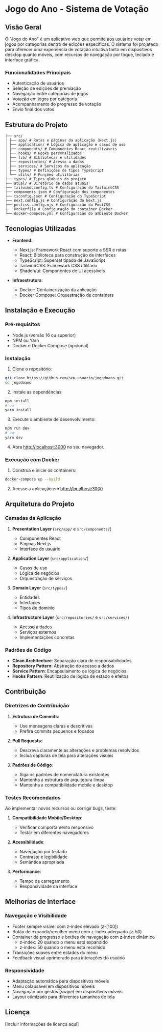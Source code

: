 # Jogo do Ano - Sistema de Votação

## Visão Geral

O "Jogo do Ano" é um aplicativo web que permite aos usuários votar em jogos por categorias dentro de edições específicas. O sistema foi projetado para oferecer uma experiência de votação intuitiva tanto em dispositivos desktop quanto móveis, com recursos de navegação por toque, teclado e interface gráfica.

### Funcionalidades Principais

- Autenticação de usuários
- Seleção de edições de premiação
- Navegação entre categorias de jogos
- Votação em jogos por categoria
- Acompanhamento do progresso de votação
- Envio final dos votos

## Estrutura do Projeto
```
├── src/
│ ├── app/ # Rotas e páginas da aplicação (Next.js)
│ ├── application/ # Lógica de aplicação e casos de uso
│ ├── components/ # Componentes React reutilizáveis
│ ├── hooks/ # Hooks personalizados
│ ├── lib/ # Bibliotecas e utilidades
│ ├── repositories/ # Acesso a dados
│ ├── services/ # Serviços da aplicação
│ ├── types/ # Definições de tipos TypeScript
│ └── utils/ # Funções utilitárias
├── types/ # Tipos globais do projeto
├── atual/ # Diretório de dados atuais
├── tailwind.config.ts # Configuração do TailwindCSS
├── components.json # Configuração dos componentes
├── tsconfig.json # Configuração do TypeScript
├── next.config.js # Configuração do Next.js
├── postcss.config.mjs # Configuração do PostCSS
├── Dockerfile # Configuração do container Docker
└── docker-compose.yml # Configuração do ambiente Docker
```

## Tecnologias Utilizadas

- **Frontend**:
  - Next.js: Framework React com suporte a SSR e rotas
  - React: Biblioteca para construção de interfaces
  - TypeScript: Superset tipado de JavaScript
  - TailwindCSS: Framework CSS utilitário
  - Shadcn/ui: Componentes de UI acessíveis

- **Infraestrutura**:
  - Docker: Containerização da aplicação
  - Docker Compose: Orquestração de containers

## Instalação e Execução

### Pré-requisitos

- Node.js (versão 16 ou superior)
- NPM ou Yarn
- Docker e Docker Compose (opcional)

### Instalação

1. Clone o repositório:
```bash
git clone https://github.com/seu-usuario/jogodoano.git
cd jogodoano
```

2. Instale as dependências:
```bash
npm install
# ou
yarn install
```

3. Execute o ambiente de desenvolvimento:
```bash
npm run dev
# ou
yarn dev
```

4. Abra [http://localhost:3000](http://localhost:3000) no seu navegador.

### Execução com Docker

1. Construa e inicie os containers:
```bash
docker-compose up --build
```

2. Acesse a aplicação em [http://localhost:3000](http://localhost:3000)

## Arquitetura do Projeto

### Camadas da Aplicação

1. **Presentation Layer** (`src/app/` e `src/components/`)
   - Componentes React
   - Páginas Next.js
   - Interface do usuário

2. **Application Layer** (`src/application/`)
   - Casos de uso
   - Lógica de negócios
   - Orquestração de serviços

3. **Domain Layer** (`src/types/`)
   - Entidades
   - Interfaces
   - Tipos de domínio

4. **Infrastructure Layer** (`src/repositories/` e `src/services/`)
   - Acesso a dados
   - Serviços externos
   - Implementações concretas

### Padrões de Código

- **Clean Architecture**: Separação clara de responsabilidades
- **Repository Pattern**: Abstração do acesso a dados
- **Service Pattern**: Encapsulamento de lógica de negócios
- **Hooks Pattern**: Reutilização de lógica de estado e efeitos

## Contribuição

### Diretrizes de Contribuição

1. **Estrutura de Commits**:
   - Use mensagens claras e descritivas
   - Prefira commits pequenos e focados

2. **Pull Requests**:
   - Descreva claramente as alterações e problemas resolvidos
   - Inclua capturas de tela para alterações visuais

3. **Padrões de Código**:
   - Siga os padrões de nomenclatura existentes
   - Mantenha a estrutura de arquitetura limpa
   - Mantenha a compatibilidade mobile e desktop

### Testes Recomendados

Ao implementar novos recursos ou corrigir bugs, teste:

1. **Compatibilidade Mobile/Desktop**:
   - Verificar comportamento responsivo
   - Testar em diferentes navegadores

2. **Acessibilidade**:
   - Navegação por teclado
   - Contraste e legibilidade
   - Semântica apropriada

3. **Performance**:
   - Tempo de carregamento
   - Responsividade da interface

## Melhorias de Interface

### Navegação e Visibilidade
- Footer sempre visível com z-index elevado (z-[100])
- Botão de expandir/recolher menu com z-index adequado (z-50)
- Container de progresso e botões de navegação com z-index dinâmico
  - z-index: 20 quando o menu está expandido
  - z-index: 50 quando o menu está recolhido
- Transições suaves entre estados do menu
- Feedback visual aprimorado para interações do usuário

### Responsividade
- Adaptação automática para dispositivos móveis
- Menu colapsável em dispositivos móveis
- Navegação por gestos (swipe) em dispositivos móveis
- Layout otimizado para diferentes tamanhos de tela

## Licença

[Incluir informações de licença aqui]